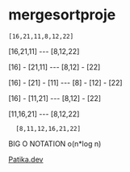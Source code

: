 # mergesortproje


    [16,21,11,8,12,22]

[16,21,11]     ---   [8,12,22]

[16] - [21,11]  ---   [8,12] - [22]

[16] - [21] - [11]  ---  [8] - [12] - [22]

[16] - [11,21]  ---   [8,12] - [22]

[11,16,21]    ---    [8,12,22]

      [8,11,12,16,21,22]
      
     
     
BIG O NOTATION  o(n*log n) 

[Patika.dev](https://www.patika.dev/tr)

